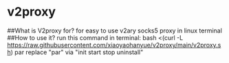 # v2proxy
##What is V2proxy for?
for easy to use v2ary socks5 proxy in linux terminal
##How to use it?
run this command in terminal: bash <(curl -L https://raw.githubusercontent.com/xiaoyaohanyue/v2proxy/main/v2proxy.sh) par
replace "par" via "init start stop uninstall"
